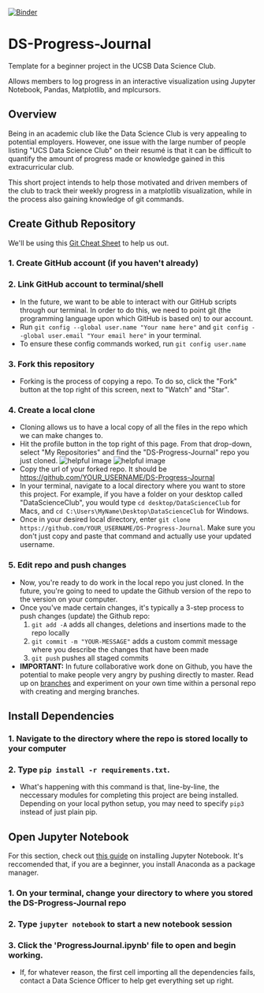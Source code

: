 [![Binder](https://mybinder.org/badge_logo.svg)](https://mybinder.org/v2/gh/parkervg/DS-Progress-Journal/master)
# DS-Progress-Journal

Template for a beginner project in the UCSB Data Science Club.

Allows members to log progress in an interactive visualization using Jupyter Notebook, Pandas, Matplotlib, and mplcursors.

## Overview 

Being in an academic club like the Data Science Club is very appealing to potential employers. However, one issue with the large number of people listing "UCS Data Science Club" on their resumé is that it can be difficult to quantify the amount of progress made or knowledge gained in this extracurricular club.

This short project intends to help those motivated and driven members of the club to track their weekly progress in a matplotlib visualization, while in the process also gaining knowledge of git commands.


## Create Github Repository
We'll be using this [Git Cheat Sheet](https://github.github.com/training-kit/downloads/github-git-cheat-sheet.pdf) to help us out. 

### 1. Create GitHub account (if you haven't already) 
### 2. Link GitHub account to terminal/shell
  - In the future, we want to be able to interact with our GitHub scripts through our terminal. In order to do this, we need to point git (the programming language upon which GitHub is based on) to our account.
  - Run `git config --global user.name "Your name here"` and `git config --global user.email "Your email here"` in your terminal.
  - To ensure these config commands worked, run `git config user.name`  
### 3. Fork this repository 
  - Forking is the process of copying a repo. To do so, click the "Fork" button at the top right of this screen, next to "Watch" and "Star".
### 4. Create a local clone
  - Cloning allows us to have a local copy of all the files in the repo which we can make changes to.
  - Hit the profile button in the top right of this page. From that drop-down, select "My Repositories" and find the "DS-Progress-Journal" repo you just cloned.
  ![helpful image](https://github.com/parkervg/DS-Progress-Journal/blob/master/resources/my_profile.png)
  ![helpful image](https://github.com/parkervg/DS-Progress-Journal/blob/master/resources/your_repositories.png)
  - Copy the url of your forked repo. It should be https://github.com/YOUR_USERNAME/DS-Progress-Journal
  - In your terminal, navigate to a local directory where you want to store this project. For example, if you have a folder on your desktop called "DataScienceClub", you would type `cd desktop/DataScienceClub` for Macs, and `cd C:\Users\MyName\Desktop\DataScienceClub` for Windows.
  - Once in your desired local directory, enter `git clone https://github.com/YOUR_USERNAME/DS-Progress-Journal`. Make sure you don't just copy and paste that command and actually use your updated username.
### 5. Edit repo and push changes
  - Now, you're ready to do work in the local repo you just cloned. In the future, you're going to need to update the Github version of the repo to the version on your computer.
  - Once you've made certain changes, it's typically a 3-step process to push changes (update) the Github repo:
      1. `git add -A`                 adds all changes, deletions and insertions made to the repo locally 
      2. `git commit -m "YOUR-MESSAGE"`         adds a custom commit message where you describe the changes that have been made
      3. `git push`                 pushes all staged commits
  - **IMPORTANT:** In future collaborative work done on Github, you have the potential to make people very angry by pushing directly to master. Read up on [branches](https://help.github.com/en/articles/about-branches) and experiment on your own time within a personal repo with creating and merging branches.
  
  
  
## Install Dependencies 
### 1. Navigate to the directory where the repo is stored locally to your computer 
### 2. Type `pip install -r requirements.txt`. 
  - What's happening with this command is that, line-by-line, the neccessary modules for completing this project are being installed. Depending on your local python setup, you may need to specify `pip3` instead of just plain pip.

## Open Jupyter Notebook
For this section, check out [this guide](https://jupyter.readthedocs.io/en/latest/install.html) on installing Jupyter Notebook. It's reccomended that, if you are a beginner, you install Anaconda as a package manager. 
### 1. On your terminal, change your directory to where you stored the DS-Progress-Journal repo
### 2. Type `jupyter notebook` to start a new notebook session
### 3. Click the 'ProgressJournal.ipynb' file to open and begin working.
  - If, for whatever reason, the first cell importing all the dependencies fails, contact a Data Science Officer to help get everything set up right.
